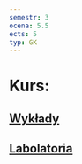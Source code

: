 ```yaml
---
semestr: 3
ocena: 5.5
ects: 5
typ: GK
---
```


# Kurs:
## [Wykłady](/Notatki/Semestr%203/Podstawy%20przetwarzania%20sygnałów/Wykłady/Wykłady.md)
## [Labolatoria](/Notatki/Semestr%203/Podstawy%20przetwarzania%20sygnałów/Labolatoria/Labolatoria.md)